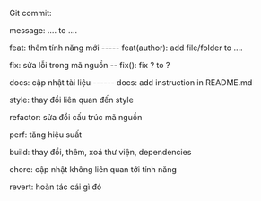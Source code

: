 Git commit:

message: .... to ....

feat: thêm tính năng mới ----- feat(author): add file/folder to ....

fix: sửa lỗi trong mã nguồn -- fix(): fix ? to ?

docs: cập nhật tài liệu ------ docs: add instruction in README.md

style: thay đổi liên quan đến style

refactor: sửa đổi cấu trúc mã nguồn

perf: tăng hiệu suất

build: thay đổi, thêm, xoá thư viện, dependencies

chore: cập nhật không liên quan tới tính năng

revert: hoàn tác cái gì đó